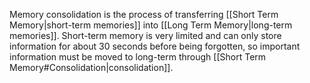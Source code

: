 Memory consolidation is the process of transferring [[Short Term Memory|short-term memories]] into [[Long Term Memory|long-term memories]]. Short-term memory is very limited and can only store information for about 30 seconds before being forgotten, so important information must be moved to long-term through [[Short Term Memory#Consolidation|consolidation]].